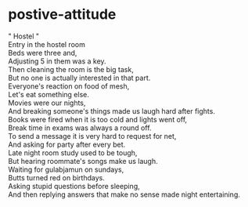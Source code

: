 # postive-attitude
 " Hostel "<br>
Entry in the hostel room<br>
Beds were three and,<br>
Adjusting 5 in them was a key.<br>
Then cleaning the room is the big task,<br> 
But no one is actually interested in that part.<br>
Everyone's reaction on food of mesh,<br>
Let's eat something else.<br>
Movies were our nights,<br>
And breaking someone's things made us laugh hard after fights.<br>
Books were fired when it is too cold and lights went off,<br>
Break time in exams was always a round off.<br>
To send a message it is very hard to request for net,<br>
And asking for party after every bet.<br>
Late night room study used to be tough,<br>
But hearing roommate's songs make us laugh.<br>
Waiting for gulabjamun on sundays,<br>
Butts turned red on birthdays.<br>
Asking stupid questions before sleeping,<br>
And then replying answers that make no sense made night entertaining.
